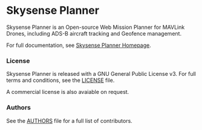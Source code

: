 Skysense Planner
================

Skysense Planner is an Open-source Web Mission Planner for MAVLink Drones, including ADS-B aircraft tracking and Geofence management.

For full documentation, see [Skysense Planner Homepage](http://www.skysense.co/planner).


### License
Skysense Planner is released with a GNU General Public License v3. For full terms and conditions, see the [LICENSE](LICENSE) file.

A commercial license is also avaiable on request.

### Authors
See the [AUTHORS](AUTHORS.md) file for a full list of contributors.
